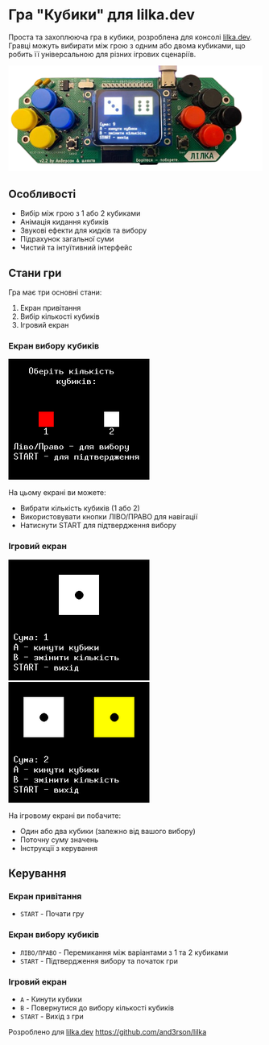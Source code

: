 # Гра "Кубики" для lilka.dev

Проста та захоплююча гра в кубики, розроблена для консолі [lilka.dev](https://lilka.dev/). Гравці можуть вибирати між грою з одним або двома кубиками, що робить її універсальною для різних ігрових сценаріїв.

![Ігрова консоль Lilka](screenshots/lilka_bord.png)


## Особливості

- Вибір між грою з 1 або 2 кубиками
- Анімація кидання кубиків
- Звукові ефекти для кидків та вибору
- Підрахунок загальної суми
- Чистий та інтуїтивний інтерфейс

## Стани гри

Гра має три основні стани:
1. Екран привітання
2. Вибір кількості кубиків
3. Ігровий екран

### Екран вибору кубиків
![Екран вибору кубиків](screenshots/selection-screen.png)

На цьому екрані ви можете:
- Вибрати кількість кубиків (1 або 2)
- Використовувати кнопки ЛІВО/ПРАВО для навігації
- Натиснути START для підтвердження вибору

### Ігровий екран
![Ігровий екран 1 кубик](screenshots/game-screen-1.png)
![Ігровий екран 2 кубики](screenshots/game-screen-2.png)

На ігровому екрані ви побачите:
- Один або два кубики (залежно від вашого вибору)
- Поточну суму значень
- Інструкції з керування

## Керування

### Екран привітання
- `START` - Почати гру

### Екран вибору кубиків
- `ЛІВО/ПРАВО` - Перемикання між варіантами з 1 та 2 кубиками
- `START` - Підтвердження вибору та початок гри

### Ігровий екран
- `A` - Кинути кубики
- `B` - Повернутися до вибору кількості кубиків
- `START` - Вихід з гри


Розроблено для [lilka.dev](https://lilka.dev/) 
https://github.com/and3rson/lilka
